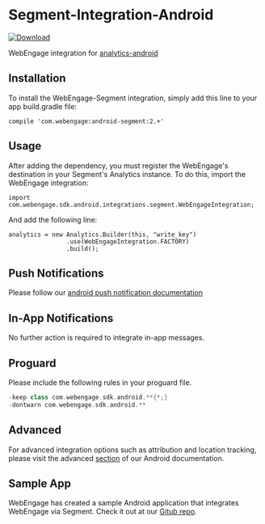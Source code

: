 # Segment-Integration-Android
[ ![Download](https://api.bintray.com/packages/webengage/maven/android-segment/images/download.svg) ](https://bintray.com/webengage/maven/android-segment/_latestVersion)

WebEngage integration for [analytics-android](https://github.com/segmentio/analytics-android)

## Installation

To install the WebEngage-Segment integration, simply add this line to your app build.gradle file:

```
compile 'com.webengage:android-segment:2.+'
```

## Usage

After adding the dependency, you must register the WebEngage's destination in your Segment's Analytics instance.  To do this, import the WebEngage integration:


```
import com.webengage.sdk.android.integrations.segment.WebEngageIntegration;

```

And add the following line:

```
analytics = new Analytics.Builder(this, "write_key")
                .use(WebEngageIntegration.FACTORY)
                .build();
```

## Push Notifications
Please follow our [android push notification documentation](https://docs.webengage.com/docs/android-push-messaging)

## In-App Notifications
No further action is required to integrate in-app messages.

## Proguard
Please include the following rules in your proguard file.

``` groovy
-keep class com.webengage.sdk.android.**{*;}
-dontwarn com.webengage.sdk.android.**
```


## Advanced
For advanced integration options such as attribution and location tracking, please visit the advanced [section](https://docs.webengage.com/docs/android-advanced) of our Android documentation.

## Sample App
WebEngage has created a sample Android application that integrates WebEngage via Segment. Check it out at our [Gitub repo](https://github.com/WebEngage/segment-integration-android-example).

